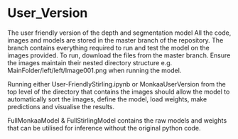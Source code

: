 # User_Version
The user friendly version of the depth and segmentation model 
All the code, images and models are stored in the master branch of the repository. The branch contains everything required to run and test the model on the images provided. 
To run, download the files from the master branch. Ensure the images maintain their nested directory structure e.g. MainFolder/left/left/Image001.png when running the model.


Running either User-FriendlyStirling.ipynb or MonkaaUserVersion from the top level of the directory that contains the images should allow the model to automatically sort the images, define the model, load weights, make predictions and visualise the results.


FullMonkaaModel & FullStirlingModel contains the raw models and weights that can be utilised for inference without the original python code.
